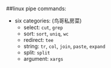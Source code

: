 ##linux pipe commands:
 * six categories: (鸟哥私房菜)
	 * select: `cut`, `grep`
	 * sort: `sort`, `uniq`, `wc`
	 * redirect: `tee`
	 * string: `tr`, `col`, `join`, `paste`, `expand`
	 * split: `split`
	 * argument: `xargs`